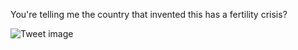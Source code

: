 You're telling me the country that invented this has a fertility crisis?


![Tweet image](/asset/crosspoast/GFbXma6bwAA9rdT.jpg)

